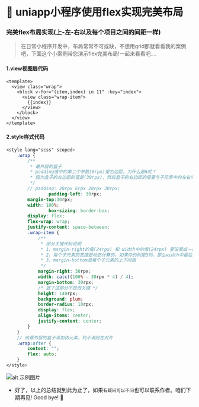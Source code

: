 # :banana: uniapp小程序使用flex实现完美布局

### 完美flex布局实现(上-左-右以及每个项目之间的间距一样)


>在日常小程序开发中，布局常常不可或缺，不想用grid那就看看我的案例吧，下面这个小案例带您演示flex完美布局!一起来看看吧....



#### 1.view视图层代码
```vue
<template>
  <view class="wrap">
    <block v-for="(item,index) in 11" :key="index">
      <view class="wrap-item">
        {{index}}
      </view>
    </block>
  </view>
</template>

```

#### 2.style样式代码

```scss
<style lang="scss" scoped>
    .wrap {
        /**
         * 最外层的盒子
         * padding值中的第二个参数(6rpx)是右边距，为什么是6呢？
         * 因为盒子的左边距的值是(30rpx)，然后盒子的右边距的值要与子元素中的左右间距的值(24rpx)相减，最后得到6rpx，这样看起来的效果 盒子左右两边的间距就是一样的了
         */
        // padding: 20rpx 6rpx 20rpx 30rpx;
				padding-left: 30rpx;
        margin-top:30rpx;
        width: 100%;
				box-sizing: border-box;
        display: flex;
        flex-wrap: wrap;
        justify-content: space-between;
        .wrap-item {
            /**
             * 部分关键代码说明
             * 1、margin-right的值(24rpx) 和 width中的值(24rpx) 要设置成一样值，这是每个子元素的左右间距
             * 2、每个子元素的宽度是动态计算的，如果你的列是3列，那么width中最后两个的值也像这deme一样设置成3，如果是4列，那就修改成4... 
             * 3、margin-bottom是每个子元素的上下间距
             */
            margin-right: 30rpx;
            width: calc((100% - 30rpx * 4) / 4);
            margin-bottom: 30rpx;
            /* 底下这部分不是很关键 */
            height: 140rpx;
			background: plum;
            border-radius: 10rpx;
            display: flex;
            align-items: center;
            justify-content: center;
        }
    }
    // 给最外层的盒子添加伪元素，列不满则左对齐
    .wrap:after {
        content: "";
        flex: auto;
    }
</style>
```

![alt 示例图片](/img/study/uniapp/uniapp小程序使用flex完美布局/demo.jpg)


* 好了，以上的总结就到此为止了，如果`有疑问可以不问`也可以联系作者。咱们下期再见! Good bye! 🌸